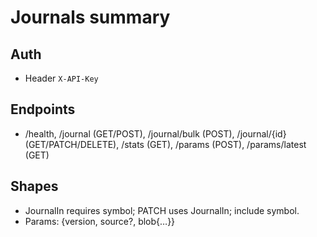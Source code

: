 # Journals summary

## Auth
- Header `X-API-Key`

## Endpoints
- /health, /journal (GET/POST), /journal/bulk (POST), /journal/{id} (GET/PATCH/DELETE), /stats (GET), /params (POST), /params/latest (GET)

## Shapes
- JournalIn requires symbol; PATCH uses JournalIn; include symbol.
- Params: {version, source?, blob{…}}
